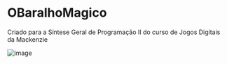 # OBaralhoMagico
Criado para a Síntese Geral de Programação II do curso de Jogos Digitais da Mackenzie

![image](https://user-images.githubusercontent.com/34018974/119389826-852d6280-bca2-11eb-86aa-29f2d353c3c3.png)
